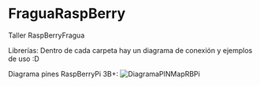 # FraguaRaspBerry
Taller RaspBerryFragua


Librerías:
Dentro de cada carpeta hay un diagrama de conexión y ejemplos de uso :D




Diagrama pines RaspBerryPi 3B+:
![DiagramaPINMapRBPi](https://user-images.githubusercontent.com/96758670/149002117-c9f488d2-a4e3-4fd2-8e55-0b1dd5712a44.png)
